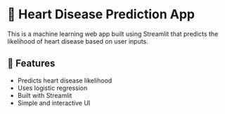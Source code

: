 # 💓 Heart Disease Prediction App

This is a machine learning web app built using Streamlit that predicts the likelihood of heart disease based on user inputs.

## 🚀 Features
- Predicts heart disease likelihood
- Uses logistic regression
- Built with Streamlit
- Simple and interactive UI


